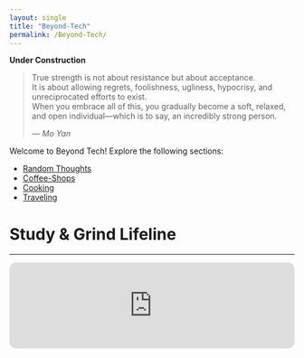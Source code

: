 ```yaml
---
layout: single
title: "Beyond-Tech"
permalink: /Beyond-Tech/
---
```


**Under Construction**

> True strength is not about resistance but about acceptance.  
> It is about allowing regrets, foolishness, ugliness, hypocrisy, and unreciprocated efforts to exist.  
> When you embrace all of this, you gradually become a soft, relaxed, and open individual—which is to say, an incredibly strong person.  
>  
> *— Mo Yan*


Welcome to Beyond Tech! Explore the following sections:
- [Random Thoughts](/Beyond-Tech/Random-Thoughts/)
- [Coffee-Shops](/Beyond-Tech/Coffee-Shops/)
- [Cooking](/Beyond-Tech/Cooking/)
- [Traveling](/Beyond-Tech/Traveling/)


# Study & Grind Lifeline
---
<iframe style="border-radius:12px" src="https://open.spotify.com/embed/playlist/0JDgZWY1t3XCNE1J6Mnclg?utm_source=generator&theme=0" width="100%" height="152" frameBorder="0" allowfullscreen="" allow="autoplay; clipboard-write; encrypted-media; fullscreen; picture-in-picture" loading="lazy"></iframe>